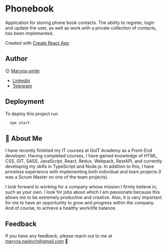 # Phonebook
Application for storing phone book contacts. The ability to register, login and update the user, as well as work with a private collection of contacts, has been implemented.

Created with
[Create React App](https://github.com/facebook/create-react-app)


## Author

😉 [Maryna-smile](https://www.github.com/Maryna-smile) 
+ [Linkedin](https://www.linkedin.com/in/maryna-naidych-485197247/)  
+ [Telegram](https://t.me/MNISHAPPY) 
  
## Deployment

To deploy this project run

```bash
  npm start
```

## 🌺 About Me

I have recently finished my IT courses at GoIT Academy as a Front-End developer. Having completed courses, I have gained knowledge of HTML, CSS, GIT, SASS, JavaScript, React, Redux, Webpack, RestAPI, and currently developing my skills in TypeScript and Node.js. In addition to this, I have priceless experience with implementing both individual and team projects (I was a Scrum Master on one of the team projects). 

I look forward to working for a company whose mission I firmly believe in, such as your own. I look for jobs about which I am passionate because this allows me to be extremely productive and creative. Also, it is very important for me to have an opportunity to grow and progress within the company. And of course, to achieve a healthy work/life balance.


## Feedback

If you have any feedback, please reach out to me at maryna.naidych@gmail.com 📧

